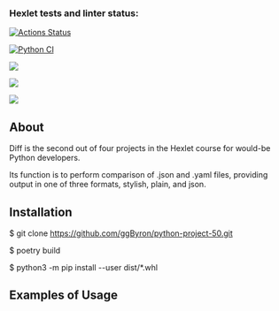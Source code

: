 ### Hexlet tests and linter status:
[![Actions Status](https://github.com/ggByron/python-project-50/workflows/hexlet-check/badge.svg)](https://github.com/ggByron/python-project-50/actions)

[![Python CI](https://github.com/ggByron/python-project-50/actions/workflows/my_check.yml/badge.svg)](https://github.com/ggByron/python-project-50/actions/workflows/my_check.yml)

<a href="https://codeclimate.com/github/ggByron/python-project-50/maintainability"><img src="https://api.codeclimate.com/v1/badges/dfcd5289136898d98d44/maintainability" /></a>

<a href="https://codeclimate.com/github/ggByron/python-project-50/test_coverage"><img src="https://api.codeclimate.com/v1/badges/dfcd5289136898d98d44/test_coverage" /></a>

<a href="https://asciinema.org/a/3SoeB83DcVO4UdaMzogefblV2" target="_blank"><img src="https://asciinema.org/a/3SoeB83DcVO4UdaMzogefblV2.svg" /></a>

## About

Diff is the second out of four projects in the Hexlet course for would-be Python developers. 

Its function is to perform comparison of .json and .yaml files, providing output in one of three formats, stylish, plain, and json. 

## Installation

$ git clone https://github.com/ggByron/python-project-50.git

$ poetry build

$ python3 -m pip install --user dist/*.whl

## Examples of Usage
